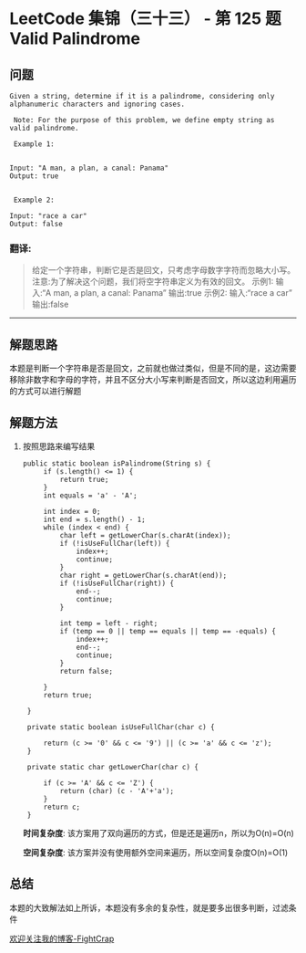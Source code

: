# LeetCode 集锦（三十三） - 第 125 题 Valid Palindrome

## 问题

```
Given a string, determine if it is a palindrome, considering only alphanumeric characters and ignoring cases. 

 Note: For the purpose of this problem, we define empty string as valid palindrome. 

 Example 1: 


Input: "A man, a plan, a canal: Panama"
Output: true


 Example 2: 

Input: "race a car"
Output: false
```

### 翻译:
> 给定一个字符串，判断它是否是回文，只考虑字母数字字符而忽略大小写。
> 注意:为了解决这个问题，我们将空字符串定义为有效的回文。
> 示例1:
> 输入:“A man, a plan, a canal: Panama”
> 输出:true
> 示例2:
> 输入:“race a car”
> 输出:false
---

## 解题思路

本题是判断一个字符串是否是回文，之前就也做过类似，但是不同的是，这边需要移除非数字和字母的字符，并且不区分大小写来判断是否回文，所以这边利用遍历的方式可以进行解题

## 解题方法

1. 按照思路来编写结果

   ```
   public static boolean isPalindrome(String s) {
        if (s.length() <= 1) {
            return true;
        }
        int equals = 'a' - 'A';

        int index = 0;
        int end = s.length() - 1;
        while (index < end) {
            char left = getLowerChar(s.charAt(index));
            if (!isUseFullChar(left)) {
                index++;
                continue;
            }
            char right = getLowerChar(s.charAt(end));
            if (!isUseFullChar(right)) {
                end--;
                continue;
            }

            int temp = left - right;
            if (temp == 0 || temp == equals || temp == -equals) {
                index++;
                end--;
                continue;
            }
            return false;

        }
        return true;

    }

    private static boolean isUseFullChar(char c) {

        return (c >= '0' && c <= '9') || (c >= 'a' && c <= 'z');
    }

    private static char getLowerChar(char c) {

        if (c >= 'A' && c <= 'Z') {
            return (char) (c - 'A'+'a');
        }
        return c;
    }
   ```

   **时间复杂度**:
   该方案用了双向遍历的方式，但是还是遍历n，所以为O(n)=O(n)

   **空间复杂度**:
   该方案并没有使用额外空间来遍历，所以空间复杂度O(n)=O(1)


## 总结

本题的大致解法如上所诉，本题没有多余的复杂性，就是要多出很多判断，过滤条件

[欢迎关注我的博客-FightCrap](https://fightcrap.github.io/)
